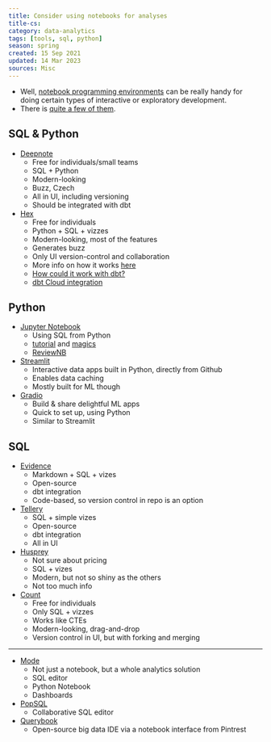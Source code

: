 ```yaml
---
title: Consider using notebooks for analyses
title-cs: 
category: data-analytics
tags: [tools, sql, python]
season: spring
created: 15 Sep 2021
updated: 14 Mar 2023
sources: Misc
---
```


- Well, [notebook programming environments](https://en.wikipedia.org/wiki/Notebook_interface) can be really handy for doing certain types of interactive or exploratory development.
- There is [quite a few of them](https://datasciencenotebook.org/).

## SQL & Python
- [Deepnote](https://deepnote.com/)
	- Free for individuals/small teams
	- SQL + Python
	- Modern-looking
	- Buzz, Czech
	- All in UI, including versioning
	- Should be integrated with dbt
- [Hex](https://hex.tech/)
	- Free for individuals
	- Python + SQL + vizzes
	- Modern-looking, most of the features
	- Generates buzz
	- Only UI version-control and collaboration
	- More info on how it works [here](https://hightouch.io/blog/hex-data-and-the-future-of-apps/)
	- [How could it work with dbt?](https://clrcrl.notion.site/clrcrl/How-I-think-about-Hex-and-dbt-e8aa7a8c5c394784bb265294487c147f)
	- [dbt Cloud integration](https://hex.tech/blog/dbt-integration/)

## Python
- [Jupyter Notebook](https://jupyter.org/)
	- Using SQL from Python
	- [tutorial](https://towardsdatascience.com/heres-how-to-run-sql-in-jupyter-notebooks-f26eb90f3259) and [magics](https://towardsdatascience.com/jupyter-magics-with-sql-921370099589)
	- [ReviewNB](https://www.reviewnb.com/)
- [Streamlit](https://streamlit.io/)
	- Interactive data apps built in Python, directly from Github
	- Enables data caching
	- Mostly built for ML though
- [Gradio](https://gradio.app/)
	- Build & share delightful ML apps
	- Quick to set up, using Python
	- Similar to Streamlit

## SQL
- [Evidence](https://www.evidence.dev/)
	- Markdown + SQL + vizes
	- Open-source
	- dbt integration
	- Code-based, so version control in repo is an option
- [Tellery](https://tellery.io/)
	- SQL + simple vizes
	- Open-source
	- dbt integration
	- All in UI
- [Husprey](https://www.husprey.com/)
	- Not sure about pricing
	- SQL + vizes
	- Modern, but not so shiny as the others
	- Not too much info
- [Count](https://count.co/)
	- Free for individuals
	- Only SQL + vizzes
	- Works like CTEs
	- Modern-looking, drag-and-drop
	- Version control in UI, but with forking and merging

---

- [Mode](https://mode.com/)
	- Not  just a notebook, but a whole analytics solution
	- SQL editor
	- Python Notebook
	- Dashboards
- [PopSQL](https://popsql.com/)
	- Collaborative SQL editor
- [Querybook](https://www.querybook.org/)
	- Open-source big data IDE via a notebook interface from Pintrest